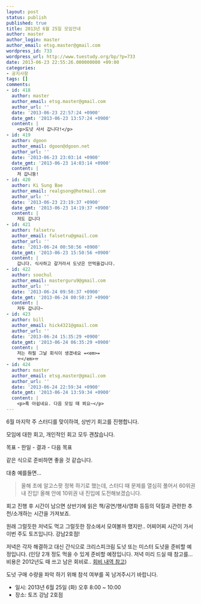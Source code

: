 ```yaml
---
layout: post
status: publish
published: true
title: 2013년 6월 25일 모임안내
author: master
author_login: master
author_email: etsg.master@gmail.com
wordpress_id: 733
wordpress_url: http://www.tuestudy.org/bp/?p=733
date: 2013-06-23 22:55:26.000000000 +09:00
categories:
- 공지사항
tags: []
comments:
- id: 418
  author: master
  author_email: etsg.master@gmail.com
  author_url: ''
  date: '2013-06-23 22:57:24 +0900'
  date_gmt: '2013-06-23 13:57:24 +0900'
  content: |
    <p>도넛 사서 갑니다!</p>
- id: 419
  author: dgoon
  author_email: dgoon@dgoon.net
  author_url: ''
  date: '2013-06-23 23:03:14 +0900'
  date_gmt: '2013-06-23 14:03:14 +0900'
  content: |
    저 갑니둥!
- id: 420
  author: Ki Sung Bae
  author_email: realgsong@hotmail.com
  author_url: ''
  date: '2013-06-23 23:19:37 +0900'
  date_gmt: '2013-06-23 14:19:37 +0900'
  content: |
    저도 갑니다
- id: 421
  author: falsetru
  author_email: falsetru@gmail.com
  author_url: ''
  date: '2013-06-24 00:50:56 +0900'
  date_gmt: '2013-06-23 15:50:56 +0900'
  content: |
    갑니다. 식사하고 갈거라서 도넛은 안먹을겁니다.
- id: 422
  author: soochul
  author_email: masterguru9@gmail.com
  author_url: ''
  date: '2013-06-24 09:50:37 +0900'
  date_gmt: '2013-06-24 00:50:37 +0900'
  content: |
    저두 갑니다~
- id: 423
  author: bill
  author_email: hick4321@gmail.com
  author_url: ''
  date: '2013-06-24 15:35:29 +0900'
  date_gmt: '2013-06-24 06:35:29 +0900'
  content: |
    저는 하필 그날 회식이 생겼네요 =<em>=
    ㅠ</em>ㅠ
- id: 424
  author: master
  author_email: etsg.master@gmail.com
  author_url: ''
  date: '2013-06-24 22:59:34 +0900'
  date_gmt: '2013-06-24 13:59:34 +0900'
  content: |
    <p>흑 아쉽네요. 다음 모임 때 뵈요~</p>
---
```

<p>6월 마지막 주 스터디를 맞이하여, 상반기 회고를 진행합니다.</p>

<p>모임에 대한 회고, 개인적인 회고 모두 괜찮습니다.</p>

<p>목표 - 한일 - 결과 - 다음 목표</p>

<p>같은 식으로 준비하면 좋을 것 같습니다.</p>

<p>대충 예를들면...</p>

<blockquote>
  <p>올해 초에 알고스팟 정복 하기로 했는데, 스터디 때 문제를 열심히 풀어서 60위권 내 진입! 올해 안에 10위권 내 진입에 도전해보겠습니다.</p>
</blockquote>

<p>회고 진행 후 시간이 남으면 상반기에 읽은 책/공연/행사/영화 등등의 덕질과 관련한 추천/소개하는 시간을 가져보죠.</p>

<p>원래 그럴듯한 저녁도 먹고 그럴듯한 장소에서 모여볼까 했지만.. 어찌어찌 시간이 가서 이번 주도 토즈입니다. 강남2호점!</p>

<p>저녁은 각자 해결하고 대신 간식으로 크리스피크림 도넛 또는 미스터 도넛을 준비할 예정입니다. (인당 2개 정도 먹을 수 있게 준비할 예정입니다. 저녁 미리 드실 때 참고를... 비용은 2012년도 때 쓰고 남은 회비로.. <a href="http://wiki.tuestudy.org/membershipfee">회비 내역 참고</a>)</p>

<p>도넛 구매 수량을 파악 하기 위해 참석 여부를 꼭 남겨주시기 바랍니다.</p>

<ul>
<li>일시: 2013년 6월 25일 (화) 오후 8:00 ~ 10:00</li>
<li>장소: 토즈 강남 2호점</li>
</ul>

